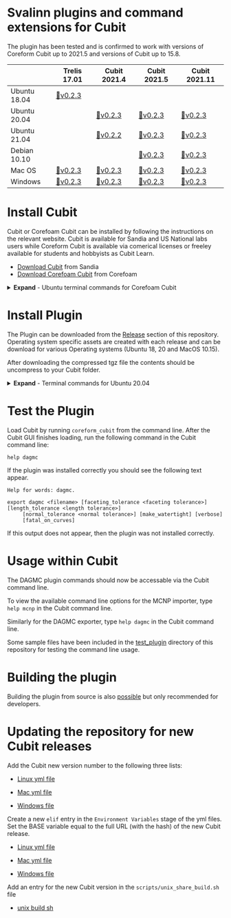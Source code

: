 Svalinn plugins and command extensions for Cubit
=================================================

The plugin has been tested and is confirmed to work with versions of Coreform 
Cubit up to 2021.5 and versions of Cubit up to 15.8.

|              | Trelis 17.01       | Cubit 2021.4 | Cubit 2021.5 | Cubit 2021.11 |
|--------------|--------------------|--------------|--------------|--------------|
| Ubuntu 18.04 | [:link:v0.2.3](https://github.com/svalinn/Cubit-plugin/releases/download/v0.2.3/svalinn-plugin_ubuntu-18.04_cubit_17.1.0.tgz)|              |              |              |
| Ubuntu 20.04 |                    |  [:link:v0.2.3](https://github.com/svalinn/Cubit-plugin/releases/download/v0.2.3/svalinn-plugin_ubuntu-20.04_cubit_2021.4.tgz)|  [:link:v0.2.3](https://github.com/svalinn/Cubit-plugin/releases/download/v0.2.3/svalinn-plugin_ubuntu-20.04_cubit_2021.5.tgz) | [:link:v0.2.3](https://github.com/svalinn/Cubit-plugin/releases/download/v0.2.3/svalinn-plugin_ubuntu-20.04_cubit_2021.11.tgz) |
| Ubuntu 21.04 |                    |  [:link:v0.2.2](https://github.com/svalinn/Cubit-plugin/releases/download/0.2.2/svalinn-plugin_ubuntu-21.04_cubit_2021.4.tgz)|  [:link:v0.2.3](https://github.com/svalinn/Cubit-plugin/releases/download/v0.2.3/svalinn-plugin_ubuntu-21.04_cubit_2021.5.tgz) | [:link:v0.2.3](https://github.com/svalinn/Cubit-plugin/releases/download/v0.2.3/svalinn-plugin_ubuntu-21.04_cubit_2021.11.tgz) |
| Debian 10.10 |                    |              |  [:link:v0.2.3](https://github.com/svalinn/Cubit-plugin/releases/download/v0.2.3/svalinn-plugin_debian-10.10_cubit_2021.5.tgz) | [:link:v0.2.3](https://github.com/svalinn/Cubit-plugin/releases/download/v0.2.3/svalinn-plugin_debian-10.10_cubit_2021.11.tgz) |
| Mac OS  |  [:link:v0.2.3](https://github.com/svalinn/Cubit-plugin/releases/download/v0.2.3/svalinn-plugin_macos_cubit_17.1.0.tgz) |  [:link:v0.2.3](https://github.com/svalinn/Cubit-plugin/releases/download/v0.2.3/svalinn-plugin_macos_cubit_2021.4.tgz) |  [:link:v0.2.3](https://github.com/svalinn/Cubit-plugin/releases/download/v0.2.3/svalinn-plugin_macos_cubit_2021.5.tgz) | [:link:v0.2.3](https://github.com/svalinn/Cubit-plugin/releases/download/v0.2.3/svalinn-plugin_macos_cubit_2021.11.tgz) |
|Windows  |  [:link:v0.2.3](https://github.com/svalinn/Cubit-plugin/releases/download/v0.2.3/svalinn_plugin_windows_17.1.0.zip) |  [:link:v0.2.3](https://github.com/svalinn/Cubit-plugin/releases/download/v0.2.3/svalinn_plugin_windows_2021.4.zip) |  [:link:v0.2.3](https://github.com/svalinn/Cubit-plugin/releases/download/v0.2.3/svalinn_plugin_windows_2021.5.zip) | [:link:v0.2.3](https://github.com/svalinn/Cubit-plugin/releases/download/v0.2.3/svalinn_plugin_windows_2021.11.zip) |

Install Cubit
==============

Cubit or Corefoam Cubit can be installed by following the instructions on the
relevant website. Cubit is available for Sandia and US National labs users
while Coreform Cubit is available via comerical licenses or freeley available
for students and hobbyists as Cubit Learn.

- [Download Cubit](https://cubit.sandia.gov/downloads.html) from Sandia
- [Download Corefoam Cubit](https://coreform.com/products/downloads/) from Corefoam

<details>
    <summary><b>Expand</b> - Ubuntu terminal commands for Corefoam Cubit</summary>
    <pre><code class="language-html">
    sudo apt update
    sudo apt-get install wget
    wget -O coreform-cubit-2021.5.deb https://f002.backblazeb2.com/file/cubit-downloads/Coreform-Cubit/Releases/Linux/Coreform-Cubit-2021.5%2B15962_5043ef39-Lin64.deb
    sudo dpkg -i coreform-cubit-2021.5.deb 
    </code></pre>
</details>


Install Plugin
==============

The Plugin can be downloaded from the [Release](https://github.com/svalinn/Cubit-plugin/releases)
section of this repository. Operating system specific assets are created with
each release and can be download for various Operating systems (Ubuntu 18, 20
and MacOS 10.15).

After downloading the compressed tgz file the contents should be uncompress to
your Cubit folder.
<details>
    <summary><b>Expand</b> - Terminal commands for Ubuntu 20.04</summary>
    <pre><code class="language-html">
    wget https://github.com/svalinn/Cubit-plugin/releases/download/0.1.0/svalinn-plugin_ubuntu-20.04_cubit_2021.5.tgz
    sudo tar -xzvf svalinn-plugin_ubuntu-20.04_cubit_2021.5.tgz -C /opt/Coreform-Cubit-2021.5
    </code></pre>
</details>


Test the Plugin
===============

Load Cubit by running ```coreform_cubit``` from the command line. After the
Cubit GUI finishes loading, run the following command in the Cubit command line:

```
help dagmc
```

If the plugin was installed correctly you should see the following text appear.

```
Help for words: dagmc.

export dagmc <filename> [faceting_tolerance <faceting tolerance>] [length_tolerance <length tolerance>]
     [normal_tolerance <normal tolerance>] [make_watertight] [verbose]
     [fatal_on_curves]
```

If this output does not appear, then the plugin was not installed correctly.

Usage within Cubit
==================

The DAGMC plugin commands should now be accessable via the Cubit command line.

To view the available command line options for the MCNP importer, type
```help mcnp``` in the Cubit command line.

Similarly for the DAGMC exporter, type ```help dagmc``` in the Cubit command line.

Some sample files have been included in the [test_plugin](test_plugin)
directory of this repository for testing the command line usage.


Building the plugin
===================

Building the plugin from source is also [possible](README_dev.md) but only recommended for developers.


Updating the repository for new Cubit releases
==============================================

Add the Cubit new version number to the following three lists:

- [Linux yml file](https://github.com/svalinn/Cubit-plugin/blob/453a2903306a635dbaedb573521f96351a83ed6b/.github/workflows/unix_linux.yml#L35)

- [Mac yml file](https://github.com/svalinn/Cubit-plugin/blob/453a2903306a635dbaedb573521f96351a83ed6b/.github/workflows/unix_mac.yml#L37)

- [Windows file](https://github.com/svalinn/Cubit-plugin/blob/453a2903306a635dbaedb573521f96351a83ed6b/.github/workflows/windows.yml#L38)

Create a new ```elif``` entry in the ```Environment Variables``` stage of the yml files. Set the BASE variable equal to the full URL (with the hash) of the new Cubit release.

- [Linux yml file](https://github.com/svalinn/Cubit-plugin/blob/453a2903306a635dbaedb573521f96351a83ed6b/.github/workflows/unix_linux.yml#L75-L92)

- [Mac yml file](https://github.com/svalinn/Cubit-plugin/blob/453a2903306a635dbaedb573521f96351a83ed6b/.github/workflows/unix_mac.yml#L49-L66)

- [Windows file](https://github.com/svalinn/Cubit-plugin/blob/453a2903306a635dbaedb573521f96351a83ed6b/.github/workflows/windows.yml#L53-L67)

Add an entry for the new Cubit version in the ```scripts/unix_share_build.sh``` file

- [unix build sh](https://github.com/svalinn/Cubit-plugin/blob/453a2903306a635dbaedb573521f96351a83ed6b/scripts/unix_share_build.sh#L218)

